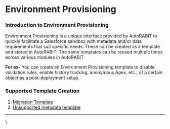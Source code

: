 # Environment Provisioning

### Introduction to Environment Provisioning <a href="#introduction-to-environment-provisioning" id="introduction-to-environment-provisioning"></a>

Environment Provisioning is a unique interface provided by AutoRABIT to quickly facilitate a Salesforce sandbox with metadata and/or data requirements that suit specific needs. These can be created as a template and stored in AutoRABIT. The same templates can be reused multiple times across various modules in AutoRABIT.

**For ex-** You can create an Environment Provisioning template to disable validation rules, enable history tracking, anonymous Apex, etc., of a certain object as a post-deployment setup.

### Supported Template Creation <a href="#supported-template-creation" id="supported-template-creation"></a>

1. [Migration Template](arm-features/environment-provisioning/migration-template/)
2. [Unsupported metadata template](arm-features/environment-provisioning/unsupported-metadata-templates/)

***

\
